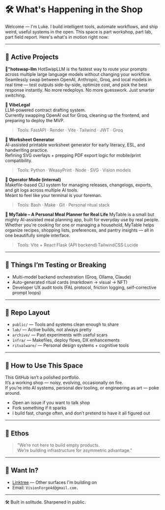 
# 🛠️ What's Happening in the Shop

Welcome — I'm Luke. I build intelligent tools, automate workflows, and ship weird, useful systems in the open. This space is part workshop, part lab, part field report. Here's what's in motion right now:

---

## 🚧 Active Projects
**🔹"hotswap-llm** 
HotSwapLLM is the fastest way to route your prompts across multiple large language models without changing your workflow.
Seamlessly swap between OpenAI, Anthropic, Groq, and local models in real time — test outputs side-by-side, optimize cost, and pick the best response instantly.
No more redeploys. No more guesswork. Just smarter switching.

**🔹 VibeLegal**  
LLM-powered contract drafting system.  
Currently swapping OpenAI out for Groq, cleaning up the frontend, and preparing to deploy the MVP.  
> Tools: FastAPI · Render · Vite · Tailwind · JWT · Groq

**🔹 Worksheet Generator**  
AI-assisted printable worksheet generator for early literacy, ESL, and handwriting practice.  
Refining SVG overlays + prepping PDF export logic for mobile/print compatibility.  
> Tools: Python · WeasyPrint · Node · SVG · Vision models

**🔹 Operator Mode (internal)**  
Makefile-based CLI system for managing releases, changelogs, exports, and git logs across multiple AI tools.  
Meant to feel like your terminal is your foreman.  
> Tools: Bash · Make · Git · Personal ritual stack

**🔹 MyTable – A Personal Meal Planner for Real Life**
MyTable is a small but mighty AI-assisted meal planning app, built for everyday use by real people. Whether you're cooking for one or managing a household, MyTable helps organize recipes, shopping lists, preferences, and pantry insights — all in one beautifully simple interface.
> Tools: Vite + React·Flask (API backend)·TailwindCSS·Lucide

---

## 🧪 Things I’m Testing or Breaking

- Multi-model backend orchestration (Groq, Ollama, Claude)
- Auto-generated ritual cards (markdown → visual → NFT)
- Developer UX audit tools (FAL protocol, friction logging, self-corrective prompt loops)

---

## 📂 Repo Layout

- `public/` — Tools and systems clean enough to share  
- `lab/` — Active builds, not always pretty  
- `archive/` — Past experiments with useful scars  
- `infra/` — Makefiles, deploy flows, DX enhancements  
- `ritualware/` — Personal design systems + cognitive tools

---

## 💬 How to Use This Space

This GitHub isn’t a polished portfolio.  
It’s a working shop — noisy, evolving, occasionally on fire.  
If you’re into AI systems, personal dev tooling, or engineering as art — poke around.

- Open an issue if you want to talk shop  
- Fork something if it sparks  
- I build fast, change often, and don’t pretend to have it all figured out

---

## 🧠 Ethos

> "We’re not here to build empty products.  
> We’re building infrastructure for asymmetric advantage."

---

## 📡 Want In?

- [Linktree](https://linktr.ee/sanfordwilson) — Other surfaces I'm building on
- Email: `VisionForge4d@gmail.com.`

---

🛠️ Built in solitude. Sharpened in public.
